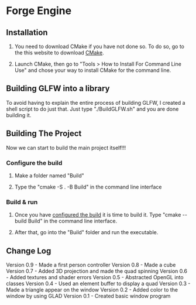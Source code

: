 # Forge Engine


## Installation

1. You need to download CMake if you have not done so. To do so, go to the this website to download [CMake](https://cmake.org/download/).

2. Launch CMake, then go to "Tools > How to Install For Command Line Use" and chose your way to install CMake for the command line.

## Building GLFW into a library

To avoid having to explain the entire process of building GLFW, I created a shell script to do just that. Just type "./BuildGLFW.sh" and you are done building it.

## Building The Project

Now we can start to build the main project itself!!!

### Configure the build

1. Make a folder named "Build"

2. Type the "cmake -S . -B Build" in the command line interface

### Build & run

1. Once you have [configured the build](###configure-the-build) it is time to build it. Type "cmake --build Build" in the command line interface.

2. After that, go into the "Build" folder and run the executable.

## Change Log

Version 0.9 - Made a first person controller
Version 0.8 - Made a cube
Version 0.7 - Added 3D projection and made the quad spinning
Version 0.6 - Added textures and shader errors
Version 0.5 - Abstracted OpenGL into classes
Version 0.4 - Used an element buffer to display a quad
Version 0.3 - Made a triangle appear on the window
Version 0.2 - Added color to the window by using GLAD
Version 0.1 - Created basic window program